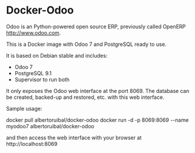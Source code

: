 Docker-Odoo
===========
Odoo is an Python-powered open source ERP, previously called OpenERP http://www.odoo.com.

This is a Docker image with Odoo 7 and PostgreSQL ready to use.

It is based on Debian stable and includes:

* Odoo 7
* PostgreSQL 9.1
* Supervisor to run both

It only exposes the Odoo web interface at the port 8069.
The database can be created, backed-up and restored, etc. with this web interface.

Sample usage:

 docker pull albertoruibal/docker-odoo
 docker run -d -p 8069:8069 --name myodoo7 albertoruibal/docker-odoo

and then access the web interface with your browser at http://localhost:8069